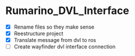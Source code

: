# Rumarino_DVL_Interface
- [X] Rename files so they make sense
- [X] Reestructure project
- [X] Translate message from dvl to ros
- [ ] Create wayfinder dvl interface connection
